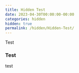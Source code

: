 ```yaml
---
title: Hidden Test
date: 2023-04-30T00:00:00-00:00
categories: hidden
hidden: true
permalink: /hidden/Hidden-Test/
---
```


Test

### Test

test